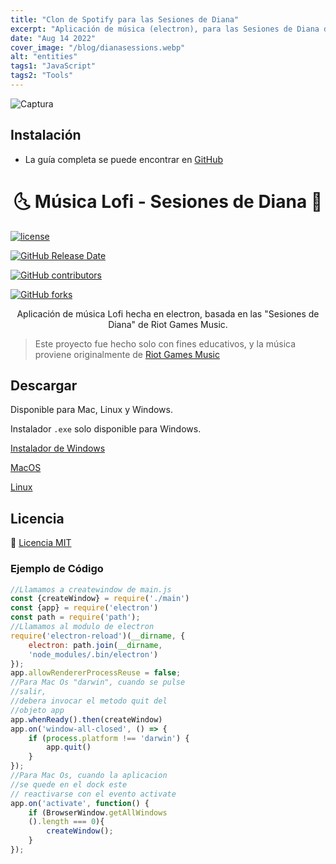 ```yaml
---
title: "Clon de Spotify para las Sesiones de Diana"
excerpt: "Aplicación de música (electron), para las Sesiones de Diana de Riot Games Music"
date: "Aug 14 2022"
cover_image: "/blog/dianasessions.webp"
alt: "entities"
tags1: "JavaScript"
tags2: "Tools"
---
```


![Captura](https://raw.githubusercontent.com/aiskoadt/Chilltify/main/Screenshots/Index.png)

## Instalación

* La guía completa se puede encontrar en [GitHub](https://github.com/aiskoadt/Chilltify)

<h1 align="center">🌜 Música Lofi - Sesiones de Diana 🌛</h1>

[![license](https://img.shields.io/github/license/KillahPotatoes/KP-Liberation.svg)](/LICENSE)

[![GitHub Release Date](https://img.shields.io/github/release-date/KillahPotatoes/KP-Liberation.svg)](https://github.com/aiskoadt/Chilltify/releases)

[![GitHub contributors](https://img.shields.io/github/contributors/KillahPotatoes/KP-Liberation)](https://github.com/aiskoadt/Chilltify/contributors)

[![GitHub forks](https://img.shields.io/github/forks/KillahPotatoes/KP-Liberation)](https://github.com/aiskoadt/Chilltify/network)

<p align="center">
  Aplicación de música Lofi hecha en electron, basada en las "Sesiones de Diana" de Riot Games Music.

> Este proyecto fue hecho solo con fines educativos, y la música proviene originalmente de [Riot Games Music](https://www.youtube.com/c/riotgamesmusic)

## Descargar

Disponible para Mac, Linux y Windows.

Instalador `.exe` solo disponible para Windows.

[Instalador de Windows](https://drive.google.com/uc?export=download&confirm=01yo&id=1jaOdnnbRDlwPOBI3_pnWF0P0E6ASZKUS)

[MacOS](https://drive.google.com/drive/folders/1LOYV_qe18X_R_i_79w7tK7rw661Jzd10?usp=sharing)

[Linux](https://drive.google.com/drive/folders/1_6AQhmQ0W0Uni2w_MwGZR6uMiy_oZVb7?usp=sharing)

## Licencia
💜 [Licencia MIT](https://github.com/aiskoadt/Chilltify/blob/main/LICENSE)

### Ejemplo de Código

```javascript
//Llamamos a createwindow de main.js
const {createWindow} = require('./main')
const {app} = require('electron')
const path = require('path');
//Llamamos al modulo de electron
require('electron-reload')(__dirname, {
    electron: path.join(__dirname, 
    'node_modules/.bin/electron')
});
app.allowRendererProcessReuse = false;
//Para Mac Os "darwin", cuando se pulse 
//salir, 
//debera invocar el metodo quit del 
//objeto app 
app.whenReady().then(createWindow)
app.on('window-all-closed', () => {
    if (process.platform !== 'darwin') {  
        app.quit()
    }
});
//Para Mac Os, cuando la aplicacion 
//se quede en el dock este 
// reactivarse con el evento activate
app.on('activate', function() {
    if (BrowserWindow.getAllWindows
    ().length === 0){
        createWindow();
    }
});
```